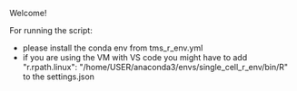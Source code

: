 Welcome!

For running the script:
- please install the conda env from tms_r_env.yml
- if you are using the VM with VS code you might have to add "r.rpath.linux": "/home/USER/anaconda3/envs/single_cell_r_env/bin/R" to the settings.json